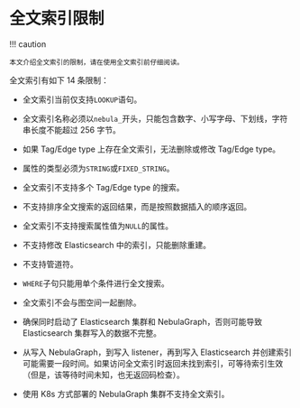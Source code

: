 # 全文索引限制

!!! caution

    本文介绍全文索引的限制，请在使用全文索引前仔细阅读。

全文索引有如下 14 条限制：

- 全文索引当前仅支持`LOOKUP`语句。

- 全文索引名称必须以`nebula_`开头，只能包含数字、小写字母、下划线，字符串长度不能超过 256 字节。

- 如果 Tag/Edge type 上存在全文索引，无法删除或修改 Tag/Edge type。

- 属性的类型必须为`STRING`或`FIXED_STRING`。

- 全文索引不支持多个 Tag/Edge type 的搜索。

- 不支持排序全文搜索的返回结果，而是按照数据插入的顺序返回。

- 全文索引不支持搜索属性值为`NULL`的属性。

- 不支持修改 Elasticsearch 中的索引，只能删除重建。

- 不支持管道符。

- `WHERE`子句只能用单个条件进行全文搜索。

- 全文索引不会与图空间一起删除。

- 确保同时启动了 Elasticsearch 集群和 NebulaGraph，否则可能导致 Elasticsearch 集群写入的数据不完整。

- 从写入 NebulaGraph，到写入 listener，再到写入 Elasticsearch 并创建索引可能需要一段时间。如果访问全文索引时返回未找到索引，可等待索引生效（但是，该等待时间未知，也无返回码检查）。

- 使用 K8s 方式部署的 NebulaGraph 集群不支持全文索引。
